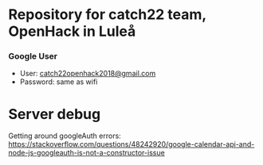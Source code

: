 # Repository for catch22 team, OpenHack in Luleå

### Google User
- User: catch22openhack2018@gmail.com
- Password: same as wifi

# Server debug

Getting around googleAuth errors:
https://stackoverflow.com/questions/48242920/google-calendar-api-and-node-js-googleauth-is-not-a-constructor-issue
